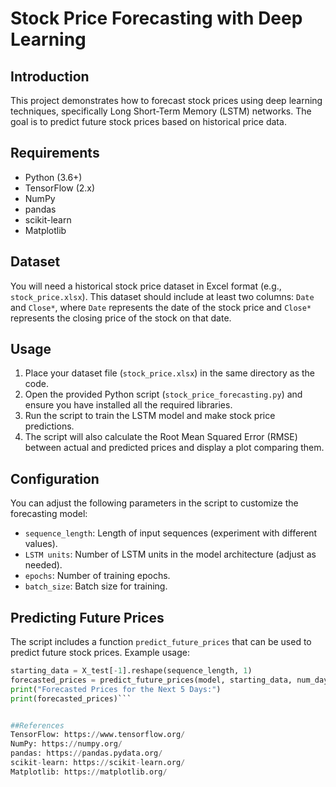 # Stock Price Forecasting with Deep Learning

## Introduction
This project demonstrates how to forecast stock prices using deep learning techniques, specifically Long Short-Term Memory (LSTM) networks. The goal is to predict future stock prices based on historical price data.

## Requirements
- Python (3.6+)
- TensorFlow (2.x)
- NumPy
- pandas
- scikit-learn
- Matplotlib

## Dataset
You will need a historical stock price dataset in Excel format (e.g., `stock_price.xlsx`). This dataset should include at least two columns: `Date` and `Close*`, where `Date` represents the date of the stock price and `Close*` represents the closing price of the stock on that date.

## Usage
1. Place your dataset file (`stock_price.xlsx`) in the same directory as the code.
2. Open the provided Python script (`stock_price_forecasting.py`) and ensure you have installed all the required libraries.
3. Run the script to train the LSTM model and make stock price predictions.
4. The script will also calculate the Root Mean Squared Error (RMSE) between actual and predicted prices and display a plot comparing them.

## Configuration
You can adjust the following parameters in the script to customize the forecasting model:
- `sequence_length`: Length of input sequences (experiment with different values).
- `LSTM units`: Number of LSTM units in the model architecture (adjust as needed).
- `epochs`: Number of training epochs.
- `batch_size`: Batch size for training.

## Predicting Future Prices
The script includes a function `predict_future_prices` that can be used to predict future stock prices. Example usage:
```python
starting_data = X_test[-1].reshape(sequence_length, 1)
forecasted_prices = predict_future_prices(model, starting_data, num_days=5)
print("Forecasted Prices for the Next 5 Days:")
print(forecasted_prices)```


##References
TensorFlow: https://www.tensorflow.org/
NumPy: https://numpy.org/
pandas: https://pandas.pydata.org/
scikit-learn: https://scikit-learn.org/
Matplotlib: https://matplotlib.org/
